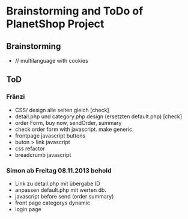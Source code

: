 # Brainstorming and ToDo of PlanetShop Project

## Brainstorming
 
  * // multilanguage with cookies 


## ToD

### Fränzi
 * CSS/ design alle seiten gleich [check]
 * detail.php und category.php design (ersetzten default.php) [check]
 * order Form, buy now, sendOrder, summary
 * check order form with javascript. make generic.
 * frontpage javascript buttons
 * buton > link javascript
 * css refactor
 * breadcrumb javascript
 

### Simon ab Freitag 08.11.2013 behold
 *  Link zu detail.php mit übergabe ID 
 *  anpassen default.php mit werten db.
 *  javascript before send (order summary)
 *  front page categorys dynamic
 *  login page
